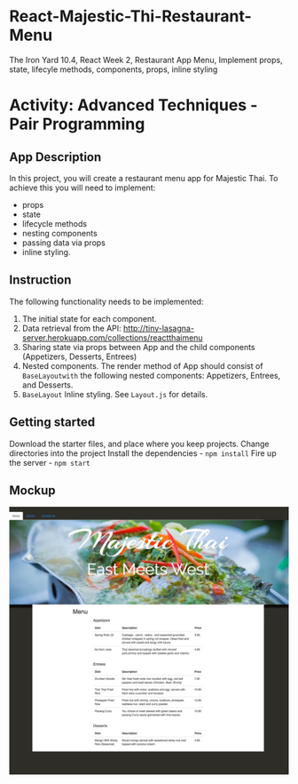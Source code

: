 # React-Majestic-Thi-Restaurant-Menu
The Iron Yard 10.4, React Week 2, Restaurant App Menu, Implement props, state, lifecyle methods, components, props, inline styling

# Activity: Advanced Techniques - Pair Programming

## App Description  
In this project, you will create a restaurant menu app for Majestic Thai. To achieve this you will need to implement:
* props
* state
* lifecycle methods
* nesting components
* passing data via props
* inline styling.

## Instruction  
The following functionality needs to be implemented:
1. The initial state for each component.
2. Data retrieval from the API: http://tiny-lasagna-server.herokuapp.com/collections/reactthaimenu
3. Sharing state via props between App and the child components (Appetizers, Desserts, Entrees)
4. Nested components. The render method of App should consist of `BaseLayoutwith` the following nested components: Appetizers, Entrees, and Desserts.
5. `BaseLayout` Inline styling. See `Layout.js` for details.

## Getting started  
Download the starter files, and place where you keep projects.
Change directories into the project
Install the dependencies - `npm install`
Fire up the server - `npm start`

## Mockup
![Mockup screen shot](https://github.com/carlotapearl/React-Majestic-Thi-Restaurant-Menu/blob/master/menumockup.jpeg)
